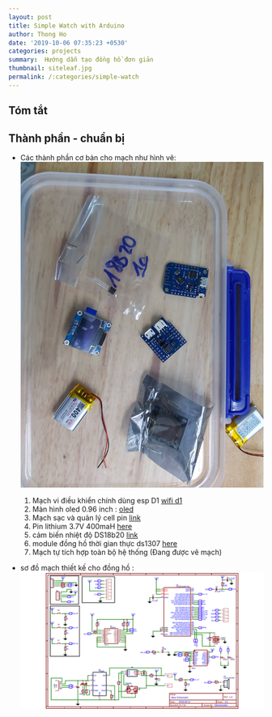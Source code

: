 ```yaml
---
layout: post
title: Simple Watch with Arduino
author: Thong Ho
date: '2019-10-06 07:35:23 +0530'
categories: projects
summary:  Hướng dẫn tạo đồng hồ đơn giản
thumbnail: siteleaf.jpg
permalink: /:categories/simple-watch
---
```



## Tóm tắt

## Thành phần - chuẩn bị
- Các thành phần cơ bản cho mạch như hình vẽ: 
![một số link kiên cơ bản](/assets/img/projects/1.simple-watch/thanhphan2.jpg)

    1. Mạch vi điều khiển chính dùng esp D1 [wifi d1](http://www.dientunhatrang.com/san-pham-p1270/d1-mini-v3-0-0-wifi-iot-4mb-tuong-thich-esp8266.html) 
    2. Màn hình oled 0.96 inch : [oled](http://www.dientunhatrang.com/san-pham-p1172/0-96-inch-oled-module-orangepi-6-chan.html)
    3. Mạch sạc và quản lý cell pin [link](http://www.dientunhatrang.com/san-pham-p1304/mach-tang-cuong-cho-pin-lithium-d1-mini.html)
    4. Pin lithium 3.7V 400maH  [here](https://shopee.vn/Pin-s%E1%BA%A1c-502040-400mah-i.3980731.1212267190?gclid=Cj0KCQjwoebsBRCHARIsAC3JP0KWDYhcWGDxbIoJEWpA2OqJlq6_FWZ2CSRFpOhJxW_m-SFtHIpRjWEaAvU5EALw_wcB)
    5. cảm biến nhiệt độ DS18b20 [link](http://www.dientunhatrang.com/san-pham-p1328/dau-do-cam-bien-nhiet-do-ds18b20-dai-1m.html)
    6. module đồng hồ thời gian thực ds1307 [here](http://www.dientunhatrang.com/san-pham-p1198/module-thoi-gian-thuc-rtc-ds1307.html)
    7. Mạch tự tích hợp toàn bộ hệ thống (Đang được vẽ mạch)

- sơ đồ mạch thiết kế cho đồng hồ : 
    ![sơ đô mạch](/assets/img/projects/1.simple-watch/sch_1.jpg)

    
